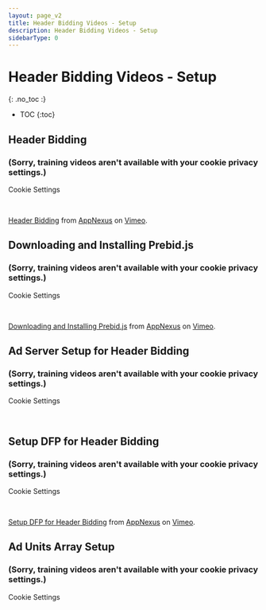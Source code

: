 ```yaml
---
layout: page_v2
title: Header Bidding Videos - Setup
description: Header Bidding Videos - Setup
sidebarType: 0
---
```


<div class="bs-docs-section" markdown="1">

# Header Bidding Videos - Setup
{: .no_toc :}

* TOC
{:toc}

## Header Bidding

<div id="vimeo1">
<h3>(Sorry, training videos aren't available with your cookie privacy settings.)</h3>
<p><a class="optanon-show-settings">Cookie Settings</a></p><br/>
</div>

<script type="text/javascript">
Optanon.InsertHtml('<iframe src="https://player.vimeo.com/video/208562744" width="640" height="360" frameborder="0" webkitallowfullscreen mozallowfullscreen allowfullscreen></iframe>', 'vimeo1', null, {deleteSelectorContent: true}, 3);
</script>

<p><a href="https://vimeo.com/208562744">Header Bidding</a> from <a href="https://vimeo.com/appnexus">AppNexus</a> on <a href="https://vimeo.com">Vimeo</a>.</p>

## Downloading and Installing Prebid.js

<div id="vimeo2">
<h3>(Sorry, training videos aren't available with your cookie privacy settings.)</h3>
<p><a class="optanon-show-settings">Cookie Settings</a></p><br/>
</div>

<script type="text/javascript">
Optanon.InsertHtml('<iframe src="https://player.vimeo.com/video/208843795" width="640" height="360" frameborder="0" webkitallowfullscreen mozallowfullscreen allowfullscreen></iframe>', 'vimeo2', null, {deleteSelectorContent: true}, 3);
</script>

<p><a href="https://vimeo.com/208843795">Downloading and Installing Prebid.js</a> from <a href="https://vimeo.com/appnexus">AppNexus</a> on <a href="https://vimeo.com">Vimeo</a>.</p>

## Ad Server Setup for Header Bidding

<div id="vimeo3">
<h3>(Sorry, training videos aren't available with your cookie privacy settings.)</h3>
<p><a class="optanon-show-settings">Cookie Settings</a></p><br/>
</div>

<script type="text/javascript">
Optanon.InsertHtml('<iframe src="https://player.vimeo.com/video/237794019" width="640" height="360" frameborder="0" webkitallowfullscreen mozallowfullscreen allowfullscreen></iframe>', 'vimeo3', null, {deleteSelectorContent: true}, 3);
</script>

## Setup DFP for Header Bidding

<div id="vimeo4">
<h3>(Sorry, training videos aren't available with your cookie privacy settings.)</h3>
<p><a class="optanon-show-settings">Cookie Settings</a></p><br/>
</div>

<script type="text/javascript">
Optanon.InsertHtml('<iframe src="https://player.vimeo.com/video/214538709" width="640" height="360" frameborder="0" webkitallowfullscreen mozallowfullscreen allowfullscreen></iframe>', 'vimeo4', null, {deleteSelectorContent: true}, 3);
</script>

<p><a href="https://vimeo.com/214538709">Setup DFP for Header Bidding</a> from <a href="https://vimeo.com/appnexus">AppNexus</a> on <a href="https://vimeo.com">Vimeo</a>.</p>

## Ad Units Array Setup

<div id="vimeo5">
<h3>(Sorry, training videos aren't available with your cookie privacy settings.)</h3>
<p><a class="optanon-show-settings">Cookie Settings</a></p><br/>
</div>

<script type="text/javascript">
Optanon.InsertHtml('<iframe src="https://player.vimeo.com/video/244651234" width="640" height="360" frameborder="0" webkitallowfullscreen mozallowfullscreen allowfullscreen></iframe>', 'vimeo5', null, {deleteSelectorContent: true}, 3);
</script>

</div>
